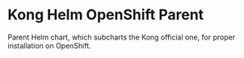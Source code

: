 # Kong Helm OpenShift Parent
Parent Helm chart, which subcharts the Kong official one, for proper installation on OpenShift.
